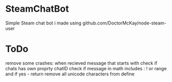# SteamChatBot
Simple Steam chat bot i made using github.com/DoctorMcKay/node-steam-user
# ToDo
remove some crashes:
when recieved message that starts with check if chats has own proprty chatID
check if message in math includes : ! or range and if yes - return
remove all unicode characters from define
